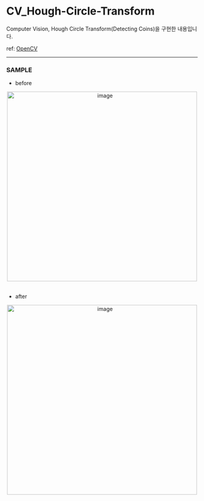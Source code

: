 # CV_Hough-Circle-Transform
Computer Vision, Hough Circle Transform(Detecting Coins)을 구현한 내용입니다.

ref: [OpenCV](https://docs.opencv.org/3.4/d4/d70/tutorial_hough_circle.html)

---
### SAMPLE

- before
<div align="center">
<img src="https://github.com/user-attachments/assets/92026c55-a1b9-44c7-a8d5-3ff73e0e50d7" alt="image" width="500">
</div>

<br>

- after

<div align="center">
<img src="https://github.com/user-attachments/assets/4d277ca1-fbcc-474b-b97c-ff2eae7742bb" alt="image" width="500">
</div>
